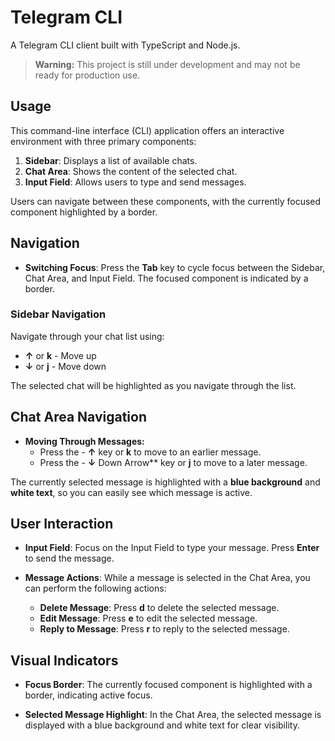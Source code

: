 # Telegram CLI

A Telegram CLI client built with TypeScript and Node.js.

> **Warning:** This project is still under development and may not be ready for production use.

## Usage

This command-line interface (CLI) application offers an interactive environment with three primary components:

1. **Sidebar**: Displays a list of available chats.
2. **Chat Area**: Shows the content of the selected chat.
3. **Input Field**: Allows users to type and send messages.

Users can navigate between these components, with the currently focused component highlighted by a border.

## Navigation

- **Switching Focus**: Press the **Tab** key to cycle focus between the Sidebar, Chat Area, and Input Field. The focused component is indicated by a border.

### Sidebar Navigation
Navigate through your chat list using:
- **↑** or **k** - Move up
- **↓** or **j** - Move down

The selected chat will be highlighted as you navigate through the list.
## Chat Area Navigation

- **Moving Through Messages:**
  - Press the - **↑** key or **k** to move to an earlier message.
  - Press the - **↓** Down Arrow** key or **j** to move to a later message.

The currently selected message is highlighted with a **blue background** and **white text**, so you can easily see which message is active.


## User Interaction

- **Input Field**: Focus on the Input Field to type your message. Press **Enter** to send the message.

- **Message Actions**: While a message is selected in the Chat Area, you can perform the following actions:
  - **Delete Message**: Press **d** to delete the selected message.
  - **Edit Message**: Press **e** to edit the selected message.
  - **Reply to Message**: Press **r** to reply to the selected message.

## Visual Indicators

- **Focus Border**: The currently focused component is highlighted with a border, indicating active focus.

- **Selected Message Highlight**: In the Chat Area, the selected message is displayed with a blue background and white text for clear visibility.

